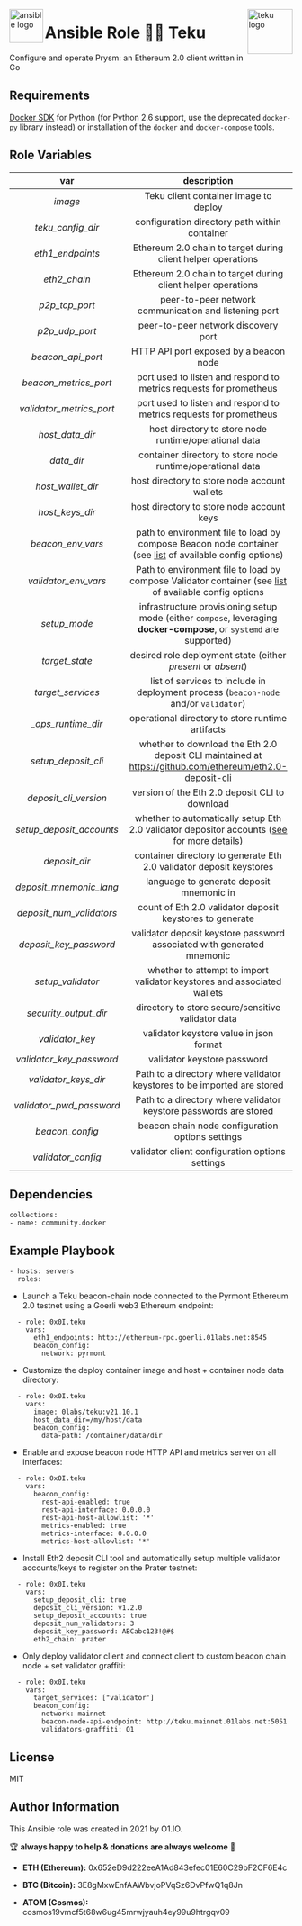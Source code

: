 <p><img src="https://code.benco.io/icon-collection/logos/ansible.svg" alt="ansible logo" title="ansible" align="left" height="60" /></p>
<p><img src="https://pbs.twimg.com/profile_images/1324063968877563907/n-NYkVty.png" alt="teku logo" title="teku" align="right" height="80" /></p>

Ansible Role 🔰:link: Teku
=========

Configure and operate Prysm: an Ethereum 2.0 client written in Go

Requirements
------------

[Docker SDK](https://docker-py.readthedocs.io/en/stable/) for Python (for Python 2.6 support, use the deprecated `docker-py` library instead) or installation of the `docker` and `docker-compose` tools.

Role Variables
--------------

| var | description | default |
| :---: | :---: | :---: |
| *image* | Teku client container image to deploy | `0labs/teku:latest` |
| *teku_config_dir* | configuration directory path within container | `/etc/teku` |
| *eth1_endpoints* | Ethereum 2.0 chain to target during client helper operations | `pyrmont` |
| *eth2_chain* | Ethereum 2.0 chain to target during client helper operations | `pyrmont` |
| *p2p_tcp_port* | peer-to-peer network communication and listening port | `9000` |
| *p2p_udp_port* | peer-to-peer network discovery port | `9000` |
| *beacon_api_port* | HTTP API port exposed by a beacon node | `5051` |
| *beacon_metrics_port* | port used to listen and respond to metrics requests for prometheus | `8008` |
| *validator_metrics_port* | port used to listen and respond to metrics requests for prometheus | `8009` |
| *host_data_dir* | host directory to store node runtime/operational data | `/var/tmp/teku` |
| *data_dir* | container directory to store node runtime/operational data | `/data` |
| *host_wallet_dir* | host directory to store node account wallets | `/var/tmp/teku/wallets` |
| *host_keys_dir* | host directory to store node account keys | `/var/tmp/teku/keys` |
| *beacon_env_vars* | path to environment file to load by compose Beacon node container (see [list](https://docs.teku.consensys.net/en/latest/Reference/CLI/CLI-Syntax/) of available config options) | `.beacon.env` |
| *validator_env_vars* | Path to environment file to load by compose Validator container (see [list](https://docs.teku.consensys.net/en/latest/Reference/CLI/Subcommands/Validator-Client/) of available config options | `.validator.env` |
| *setup_mode* | infrastructure provisioning setup mode (either `compose`, leveraging **docker-compose**, or `systemd` are supported) | `compose` |
| *target_state* | desired role deployment state (either *present* or *absent*) | `present` |
| *target_services* | list of services to include in deployment process (`beacon-node` and/or `validator`) | `["beacon-node", "validator"]` |
| *_ops_runtime_dir* | operational directory to store runtime artifacts | `/var/tmp/teku` |
| *setup_deposit_cli* | whether to download the Eth 2.0 deposit CLI maintained at https://github.com/ethereum/eth2.0-deposit-cli | `false` |
| *deposit_cli_version* | version of the Eth 2.0 deposit CLI to download | `v1.2.0` |
| *setup_deposit_accounts* | whether to automatically setup Eth 2.0 validator depositor accounts ([see](https://github.com/ethereum/eth2.0-deposit-cli#step-2-create-keys-and-deposit_data-json) for more details) | `false` |
| *deposit_dir* | container directory to generate Eth 2.0 validator deposit keystores | `/var/tmp/deposit` |
| *deposit_mnemonic_lang* | language to generate deposit mnemonic in | `english` |
| *deposit_num_validators* | count of Eth 2.0 validator deposit keystores to generate | `1` |
| *deposit_key_password* | validator deposit keystore password associated with generated mnemonic | `passw0rd` |
| *setup_validator* | whether to attempt to import validator keystores and associated wallets | `false` |
| *security_output_dir* | directory to store secure/sensitive validator data | `/var/tmp/teku` |
| *validator_key* | validator keystore value in json format | `N/A` |
| *validator_key_password* | validator keystore password | `N/A` |
| *validator_keys_dir* | Path to a directory where validator keystores to be imported are stored | `N/A` |
| *validator_pwd_password* | Path to a directory where validator keystore passwords are stored | `N/A` |
| *beacon_config* | beacon chain node configuration options settings | `{}` **note:** reference `defaults/main.yml` |
| *validator_config* | validator client configuration options settings | `{}` **note:** reference `defaults/main.yml` |

Dependencies
------------
```
collections:
- name: community.docker
```
Example Playbook
----------------
```
- hosts: servers
  roles:
```

* Launch a Teku beacon-chain node connected to the Pyrmont Ethereum 2.0 testnet using a Goerli web3 Ethereum endpoint:
```
  - role: 0x0I.teku
    vars:
      eth1_endpoints: http://ethereum-rpc.goerli.01labs.net:8545
      beacon_config:
        network: pyrmont
```

* Customize the deploy container image and host + container node data directory:
```
  - role: 0x0I.teku
    vars:
      image: 0labs/teku:v21.10.1
      host_data_dir=/my/host/data
      beacon_config:
        data-path: /container/data/dir
```

* Enable and expose beacon node HTTP API and metrics server on all interfaces:
```
  - role: 0x0I.teku
    vars:
      beacon_config:
        rest-api-enabled: true
        rest-api-interface: 0.0.0.0
        rest-api-host-allowlist: '*'
        metrics-enabled: true
        metrics-interface: 0.0.0.0
        metrics-host-allowlist: '*'
```

* Install Eth2 deposit CLI tool and automatically setup multiple validator accounts/keys to register on the Prater testnet:
```
  - role: 0x0I.teku
    vars:
      setup_deposit_cli: true
      deposit_cli_version: v1.2.0
      setup_deposit_accounts: true
      deposit_num_validators: 3
      deposit_key_password: ABCabc123!@#$
      eth2_chain: prater
```

* Only deploy validator client and connect client to custom beacon chain node + set validator graffiti:
```
  - role: 0x0I.teku
    vars:
      target_services: ["validator']
      beacon_config:
        network: mainnet
        beacon-node-api-endpoint: http://teku.mainnet.01labs.net:5051
        validators-graffiti: O1
```

License
-------

MIT

Author Information
------------------

This Ansible role was created in 2021 by O1.IO.

🏆 **always happy to help & donations are always welcome** 💸

* **ETH (Ethereum):** 0x652eD9d222eeA1Ad843efec01E60C29bF2CF6E4c

* **BTC (Bitcoin):** 3E8gMxwEnfAAWbvjoPVqSz6DvPfwQ1q8Jn

* **ATOM (Cosmos):** cosmos19vmcf5t68w6ug45mrwjyauh4ey99u9htrgqv09
